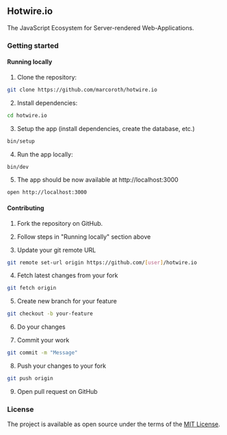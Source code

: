 ## Hotwire.io

The JavaScript Ecosystem for Server-rendered Web-Applications.

### Getting started

#### Running locally

1. Clone the repository:

```bash
git clone https://github.com/marcoroth/hotwire.io
```

2. Install dependencies:

```bash
cd hotwire.io
```

3. Setup the app (install dependencies, create the database, etc.)

```bash
bin/setup
```

4. Run the app locally:

```bash
bin/dev
```

5. The app should be now available at http://localhost:3000

```bash
open http://localhost:3000
```

#### Contributing

1. Fork the repository on GitHub.

2. Follow steps in "Running locally" section above

3. Update your git remote URL

```bash
git remote set-url origin https://github.com/[user]/hotwire.io
```

4. Fetch latest changes from your fork

```bash
git fetch origin
```

5. Create new branch for your feature

```bash
git checkout -b your-feature
```

6. Do your changes

7. Commit your work

```bash
git commit -m "Message"
```

8. Push your changes to your fork

```bash
git push origin
```

9. Open pull request on GitHub


### License

The project is available as open source under the terms of the [MIT License](https://opensource.org/license/mit/).
